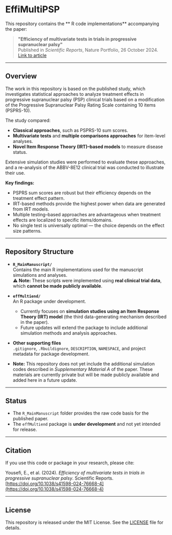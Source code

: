 # EffiMultiPSP

This repository contains the ** R code implementations** accompanying the paper:

> **"Efficiency of multivariate tests in trials in progressive supranuclear palsy"**  
> Published in *Scientific Reports*, Nature Portfolio, 26 October 2024.  
> [Link to article](https://www.nature.com/articles/s41598-024-76668-4)

---

## Overview

The work in this repository is based on the published study, which investigates statistical approaches to analyze treatment effects in progressive supranuclear palsy (PSP) clinical trials based on a modification of the Progressive Supranuclear Palsy Rating Scale containing 10 items (PSPRS-10).  

The study compared:
- **Classical approaches**, such as PSPRS-10 sum scores.  
- **Multivariate tests** and **multiple comparisons approaches** for item-level analyses.  
- **Novel Item Response Theory (IRT)–based models** to measure disease status.  

Extensive simulation studies were performed to evaluate these approaches, and a re-analysis of the ABBV-8E12 clinical trial was conducted to illustrate their use.  

**Key findings:**  
- PSPRS sum scores are robust but their efficiency depends on the treatment effect pattern.  
- IRT-based methods provide the highest power when data are generated from IRT models.  
- Multiple testing–based approaches are advantageous when treatment effects are localized to specific items/domains.  
- No single test is universally optimal — the choice depends on the effect size patterns.  

---

## Repository Structure

- **`R_MainManuscript/`**  
  Contains the main R implementations used for the manuscript simulations and analyses.  
  ⚠️ **Note:** These scripts were implemented using **real clinical trial data**, which **cannot be made publicly available**.  

- **`effMultiend/`**  
  An R package under development.  
  - Currently focuses on **simulation studies using an Item Response Theory (IRT) model** (the third data-generating mechanism described in the paper).  
  - Future updates will extend the package to include additional simulation methods and analysis approaches.  

- **Other supporting files**  
  `.gitignore`, `.Rbuildignore`, `DESCRIPTION`, `NAMESPACE`, and project metadata for package development.

- **Note:** This repository does not yet include the additional simulation codes described in *Supplementary Material A* of the paper. These materials are currently private but will be made publicly available and added here in a future update.

---

## Status

- The `R_MainManuscript` folder provides the raw code basis for the published paper.  
- The `effMultiend` package is **under development** and not yet intended for release.

---

## Citation

If you use this code or package in your research, please cite:

Yousefi, E., et al. (2024). *Efficiency of multivariate tests in trials in progressive supranuclear palsy*. Scientific Reports.  
[https://doi.org/10.1038/s41598-024-76668-4](https://doi.org/10.1038/s41598-024-76668-4)

---

## License

This repository is released under the MIT License. See the [LICENSE](LICENSE) file for details.
